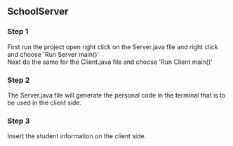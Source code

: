 ## SchoolServer

### Step 1
First run the project open right click on the Server.java file and right click and choose 'Run Server main()'  
Next do the same for the Client.java file and choose 'Run Client main()'

### Step 2
The Server.java file will generate the personal code in the terminal that is to be used in the client side.

### Step 3
Insert the student information on the client side.

